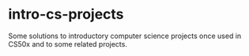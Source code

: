 intro-cs-projects
=================

Some solutions to introductory computer science projects once used in CS50x and to some related projects.

